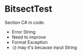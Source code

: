 # BitsectTest
Section C# in code:
+ Error String
+ Need to improve
+ Format Exception
+ :)) may it's because input String
